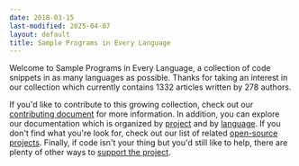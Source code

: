 ```yaml
---
date: 2018-03-15
last-modified: 2025-04-07
layout: default
title: Sample Programs in Every Language
---
```


Welcome to Sample Programs in Every Language, a collection of code snippets in as many languages as possible. Thanks for taking an interest in our collection which currently contains 1332 articles written by 278 authors.

If you'd like to contribute to this growing collection, check out our [contributing document](https://github.com/TheRenegadeCoder/sample-programs/blob/master/.github/CONTRIBUTING.md) for more information. In addition, you can explore our documentation which is organized by [project](/projects) and by [language](/languages). If you don't find what you're look for, check out our list of related [open-source projects](/related). Finally, if code isn't your thing but you'd still like to help, there are plenty of other ways to [support the project](https://therenegadecoder.com/updates/5-ways-you-can-support-the-renegade-coder/).